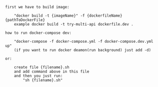 

    first we have to build image:

        "docker build -t {imageName}" -f {dockerfileName} {pathToDockerFile}
        example docker build -t try-multi-api dockerfile.dev .
    
    how to run docker-compose dev:

        "docker-compose -f docker-compose.yml -f docker-compose.dev.yml up" 
        (if you want to run docker deamon(run background) just add -d)

    or:

        create file {filename}.sh
        and add command above in this file 
        and then you just run:
            "sh {filename}.sh"


